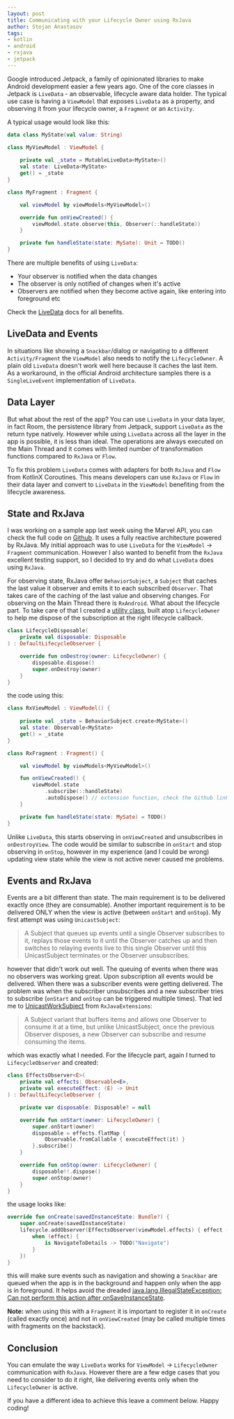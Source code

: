 ```yaml
---
layout: post
title: Communicating with your Lifecycle Owner using RxJava
author: Stojan Anastasov
tags:
- kotlin
- android
- rxjava
- jetpack
---
```


Google introduced Jetpack, a family of opinionated libraries to make Android development easier a few years ago. One of the core classes in Jetpack is `LiveData` - an observable, lifecycle aware data holder. The typical use case is having a `ViewModel` that exposes `LiveData` as a property, and observing it from your lifecycle owner, a `Fragment` or an `Activity`.

A typical usage would look like this:

```kotlin
data class MyState(val value: String)

class MyViewModel : ViewModel {
    
    private val _state = MutableLiveData<MyState>()
    val state: LiveData<MyState>
    get() = _state
}

class MyFragment : Fragment {

    val viewModel by viewModels<MyViewModel>()

    override fun onViewCreated() {
        viewModel.state.observe(this, Observer(::handleState))
    }

    private fun handleState(state: MySate): Unit = TODO()
}
```

There are multiple benefits of using `LiveData`: 

- Your observer is notified when the data changes 
- The observer is only notified of changes when it's active
- Observers are notified when they become active again, like entering into foreground etc 

Check the [LiveData][live-data] docs for all benefits.

## LiveData and Events

In situations like showing a `Snackbar`/dialog or navigating to a different `Activity/Fragment` the `ViewModel` also needs to notify the `LifecycleOwner`. A plain old `LiveData` doesn't work well here because it caches the last item. As a workaround, in the official Android architecture samples there is a `SingleLiveEvent` implementation of `LiveData`.

## Data Layer

But what about the rest of the app? You can use `LiveData` in your data layer, in fact Room, the persistence library from Jetpack, support `LiveData` as the return type natively. However while using `LiveData` across all the layer in the app is possible, it is less than ideal. The operations are always executed on the Main Thread and it comes with limited number of transformation functions compared to `RxJava` or `Flow`.

To fix this problem `LiveData` comes with adapters for both `RxJava` and `Flow` from KotlinX Coroutines. This means developers can use `RxJava` or `Flow` in their data layer and convert to `LiveData` in the `ViewModel` benefiting from the lifecycle awareness.

## State and RxJava

I was working on a sample app last week using the Marvel API, you can check the full code on [Github][superheroes]. It uses a fully reactive architecture powered by RxJava. My initial approach was to use `LiveData` for the `ViewModel` -> `Fragment` communication. However I also wanted to benefit from the `RxJava` excellent testing support, so I decided to try and do what `LiveData` does using `RxJava`.

For observing state, RxJava offer `BehaviorSubject`, a `Subject` that caches the last value it observer and emits it to each subscribed `Observer`. That takes care of the caching of the last value and observing changes. For observing on the Main Thread there is `RxAndroid`. What about the lifecycle part. To take care of that I created a [utility class][lifecycle-disposable], built atop `LifecycleOwner` to help me dispose of the subscription at the right lifecycle callback.

```kotlin
class LifecycleDisposable(
    private val disposable: Disposable
) : DefaultLifecycleObserver {

    override fun onDestroy(owner: LifecycleOwner) {
        disposable.dispose()
        super.onDestroy(owner)
    }
}
```

the code using this:

```kotlin
class RxViewModel : ViewModel() {
    
    private val _state = BehaviorSubject.create<MyState>()
    val state: Observable<MyState>
    get() = _state
}

class RxFragment : Fragment() {

    val viewModel by viewModels<MyViewModel>()

    fun onViewCreated() {
        viewModel.state
            .subscribe(::handleState)
            .autoDispose() // extension function, check the Github link
    }

    private fun handleState(state: MySate) = TODO()
}
```

Unlike `LiveData`, this starts observing in `onViewCreated` and unsubscribes in `onDestroyView`. The code would be similar to subscribe in `onStart` and stop observing in `onStop`, however in my experience (and I could be wrong) updating view state while the view is not active never caused me problems.

## Events and RxJava

Events are a bit different than state. The main requirement is to be delivered exactly once (they are consumable). Another important requirement is to be delivered ONLY when the view is active (between `onStart` and `onStop`). My first attempt was using `UnicastSubject`:

> A Subject that queues up events until a single Observer subscribes to it, replays those events to it until the Observer catches up and then switches to relaying events live to this single Observer until this UnicastSubject terminates or the Observer unsubscribes.

however that didn't work out well. The queuing of events when there was no observers was working great. Upon subscription all events would be delivered. When there was a subscriber events were getting delivered. The problem was when the subscriber unsubscribes and a new subscriber tries to subscribe (`onStart` and `onStop` can be triggered multiple times). That led me to [UnicastWorkSubject][unicast-work] from `RxJavaExtensions`:

> A Subject variant that buffers items and allows one Observer to consume it at a time, but unlike UnicastSubject, once the previous Observer disposes, a new Observer can subscribe and resume consuming the items.

which was exactly what I needed. For the lifecycle part, again I turned to `LifecycleObserver` and created:

```kotlin
class EffectsObserver<E>(
    private val effects: Observable<E>,
    private val executeEffect: (E) -> Unit
) : DefaultLifecycleObserver {

    private var disposable: Disposable? = null

    override fun onStart(owner: LifecycleOwner) {
        super.onStart(owner)
        disposable = effects.flatMap {
            Observable.fromCallable { executeEffect(it) }
        }.subscribe()
    }

    override fun onStop(owner: LifecycleOwner) {
        disposable!!.dispose()
        super.onStop(owner)
    }
}

```

the usage looks like:

```kotlin
override fun onCreate(savedInstanceState: Bundle?) {
    super.onCreate(savedInstanceState)
    lifecycle.addObserver(EffectsObserver(viewModel.effects) { effect ->
        when (effect) {
            is NavigateToDetails -> TODO("Navigate")
        }
    })
}
```

this will make sure events such as navigation and showing a `Snackbar` are queued when the app is in the background and happen only when the app is in foreground. It helps avoid the dreaded [java.lang.IllegalStateException: Can not perform this action after onSaveInstanceState][fragment-commit].

**Note:** when using this with a `Fragment` it is important to register it in `onCreate` (called exactly once) and not in `onViewCreated` (may be called multiple times with fragments on the backstack).

## Conclusion

You can emulate the way `LiveData` works for `ViewModel` -> `LifecycleOwner` communication with `RxJava`. However there are a few edge cases that you need to consider to do it right, like delivering events only when the `LifecycleOwner` is active.

If you have a different idea to achieve this leave a comment below. Happy coding!

[live-data]: https://developer.android.com/topic/libraries/architecture/livedata
[room]: https://developer.android.com/training/data-storage/room/defining-data
[single-live-event]: https://github.com/android/architecture-samples/blob/6419d4c523b67d020120fc400ed5a7372e5615f2/todoapp/app/src/main/java/com/example/android/architecture/blueprints/todoapp/SingleLiveEvent.java
[superheroes]: https://github.com/LordRaydenMK/SuperheroesAndroid
[lifecycle-disposable]: https://github.com/LordRaydenMK/SuperheroesAndroid/blob/7e627c1aa1b01c42b8a0c3baec7c32b70dcc6d8e/app/src/main/java/io/github/lordraydenmk/superheroesapp/common/lifecycleDisposable.kt
[unicast-work]: https://github.com/akarnokd/RxJavaExtensions#unicastworksubject
[fragment-commit]: https://www.androiddesignpatterns.com/2013/08/fragment-transaction-commit-state-loss.html